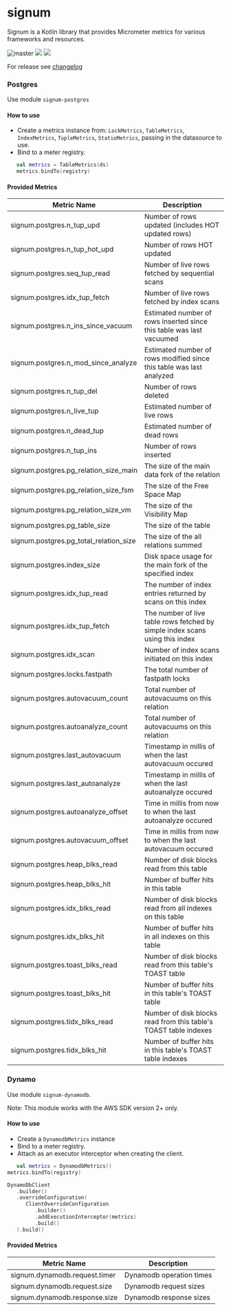 # signum

Signum is a Kotlin library that provides Micrometer metrics for various frameworks and resources.

![master](https://github.com/sksamuel/signum/workflows/master/badge.svg)
[<img src="https://img.shields.io/maven-central/v/com.sksamuel.signum/signum-postgres.svg?label=latest%20release"/>](http://search.maven.org/#search%7Cga%7C1%7Csignum)
[<img src="https://img.shields.io/nexus/s/https/oss.sonatype.org/com.sksamuel.signum/signum-postgres.svg?label=latest%20snapshot&style=plastic"/>](https://oss.sonatype.org/content/repositories/snapshots/com/sksamuel/signum/)

For release see [changelog](changelog.md)

### Postgres

Use module `signum-postgres`

#### How to use

* Create a metrics instance from: `LockMetrics`, `TableMetrics`, `IndexMetrics`, `TupleMetrics`, `StatioMetrics`, passing in the datasource to use.
* Bind to a meter registry.

```kotlin
   val metrics = TableMetrics(ds)
   metrics.bindTo(registry)
```

#### Provided Metrics

| Metric Name                            | Description                                                                  |
|----------------------------------------|------------------------------------------------------------------------------|
| signum.postgres.n_tup_upd              | Number of rows updated (includes HOT updated rows)                           |
| signum.postgres.n_tup_hot_upd          | Number of rows HOT updated                                                   |
| signum.postgres.seq_tup_read           | Number of live rows fetched by sequential scans                              |
| signum.postgres.idx_tup_fetch          | Number of live rows fetched by index scans                                   |
| signum.postgres.n_ins_since_vacuum     | Estimated number of rows inserted since this table was last vacuumed         |
| signum.postgres.n_mod_since_analyze    | Estimated number of rows modified since this table was last analyzed         |
| signum.postgres.n_tup_del              | Number of rows deleted                                                       |
| signum.postgres.n_live_tup             | Estimated number of live rows                                                |
| signum.postgres.n_dead_tup             | Estimated number of dead rows                                                |
| signum.postgres.n_tup_ins              | Number of rows inserted                                                      |
| signum.postgres.pg_relation_size_main  | The size of the main data fork of the relation                               |
| signum.postgres.pg_relation_size_fsm   | The size of the Free Space Map                                               |
| signum.postgres.pg_relation_size_vm    | The size of the Visibility Map                                               |
| signum.postgres.pg_table_size          | The size of the table                                                        |
| signum.postgres.pg_total_relation_size | The size of the all relations summed                                         |
| signum.postgres.index_size             | Disk space usage for the main fork of the specified index                    |
| signum.postgres.idx_tup_read           | The number of index entries returned by scans on this index                  |
| signum.postgres.idx_tup_fetch          | The number of live table rows fetched by simple index scans using this index |
| signum.postgres.idx_scan               | Number of index scans initiated on this index                                |
| signum.postgres.locks.fastpath         | The total number of fastpath locks                                           |
| signum.postgres.autovacuum_count       | Total number of autovacuums on this relation                                 |
| signum.postgres.autoanalyze_count      | Total number of autovacuums on this relation                                 |
| signum.postgres.last_autovacuum        | Timestamp in millis of when the last autovacuum occured                      |
| signum.postgres.last_autoanalyze       | Timestamp in millis of when the last autoanalyze occured                     |
| signum.postgres.autoanalyze_offset     | Time in millis from now to when the last autoanalyze occured                 |
| signum.postgres.autovacuum_offset      | Time in millis from now to when the last autovacuum occured                  |
| signum.postgres.heap_blks_read         | Number of disk blocks read from this table                                   |
| signum.postgres.heap_blks_hit          | Number of buffer hits in this table                                          |
| signum.postgres.idx_blks_read          | Number of disk blocks read from all indexes on this table                    |
| signum.postgres.idx_blks_hit           | Number of buffer hits in all indexes on this table                           |
| signum.postgres.toast_blks_read        | Number of disk blocks read from this table's TOAST table                     |
| signum.postgres.toast_blks_hit         | Number of buffer hits in this table's TOAST table                            |
| signum.postgres.tidx_blks_read         | Number of disk blocks read from this table's TOAST table indexes             |
| signum.postgres.tidx_blks_hit          | Number of buffer hits in this table's TOAST table indexes                    |

### Dynamo

Use module `signum-dynamodb`.

Note: This module works with the AWS SDK version 2+ only.

#### How to use

* Create a `DynamodbMetrics` instance
* Bind to a meter registry.
* Attach as an executor interceptor when creating the client.

```kotlin
   val metrics = DynamodbMetrics()
metrics.bindTo(registry)

DynamoDbClient
   .builder()
   .overrideConfiguration(
      ClientOverrideConfiguration
         .builder()
         .addExecutionInterceptor(metrics)
         .build()
   ).build()
```

#### Provided Metrics

| Metric Name                   | Description              |
|-------------------------------|--------------------------|
| signum.dynamodb.request.timer | Dynamodb operation times |
| signum.dynamodb.request.size  | Dynamodb request sizes   |
| signum.dynamodb.response.size | Dynamodb response sizes  |
